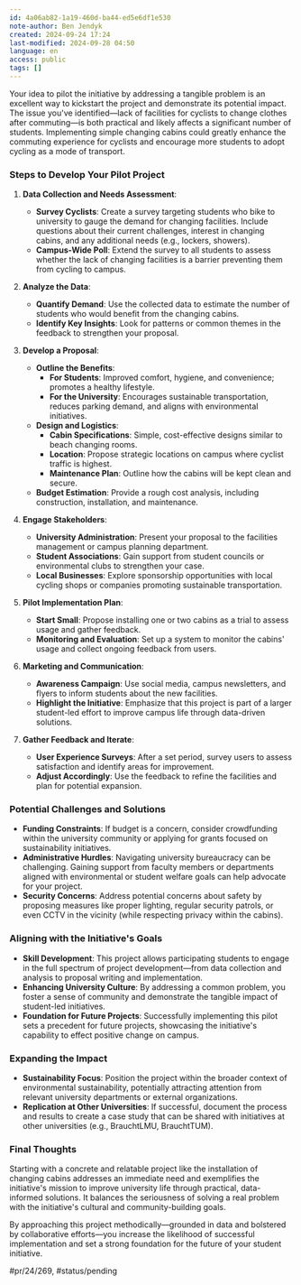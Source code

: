 ```yaml
---
id: 4a06ab82-1a19-460d-ba44-ed5e6df1e530
note-author: Ben Jendyk
created: 2024-09-24 17:24
last-modified: 2024-09-28 04:50
language: en
access: public
tags: []
---
```


Your idea to pilot the initiative by addressing a tangible problem is an excellent way to kickstart the project and demonstrate its potential impact. The issue you've identified—lack of facilities for cyclists to change clothes after commuting—is both practical and likely affects a significant number of students. Implementing simple changing cabins could greatly enhance the commuting experience for cyclists and encourage more students to adopt cycling as a mode of transport.

### Steps to Develop Your Pilot Project

1. **Data Collection and Needs Assessment**:
	- **Survey Cyclists**: Create a survey targeting students who bike to university to gauge the demand for changing facilities. Include questions about their current challenges, interest in changing cabins, and any additional needs (e.g., lockers, showers).
	- **Campus-Wide Poll**: Extend the survey to all students to assess whether the lack of changing facilities is a barrier preventing them from cycling to campus.

2. **Analyze the Data**:
	- **Quantify Demand**: Use the collected data to estimate the number of students who would benefit from the changing cabins.
	- **Identify Key Insights**: Look for patterns or common themes in the feedback to strengthen your proposal.

3. **Develop a Proposal**:
	- **Outline the Benefits**:
	  - **For Students**: Improved comfort, hygiene, and convenience; promotes a healthy lifestyle.
	  - **For the University**: Encourages sustainable transportation, reduces parking demand, and aligns with environmental initiatives.
	- **Design and Logistics**:
	  - **Cabin Specifications**: Simple, cost-effective designs similar to beach changing rooms.
	  - **Location**: Propose strategic locations on campus where cyclist traffic is highest.
	  - **Maintenance Plan**: Outline how the cabins will be kept clean and secure.
	- **Budget Estimation**: Provide a rough cost analysis, including construction, installation, and maintenance.

4. **Engage Stakeholders**:
	- **University Administration**: Present your proposal to the facilities management or campus planning department.
	- **Student Associations**: Gain support from student councils or environmental clubs to strengthen your case.
	- **Local Businesses**: Explore sponsorship opportunities with local cycling shops or companies promoting sustainable transportation.

5. **Pilot Implementation Plan**:
	- **Start Small**: Propose installing one or two cabins as a trial to assess usage and gather feedback.
	- **Monitoring and Evaluation**: Set up a system to monitor the cabins' usage and collect ongoing feedback from users.

6. **Marketing and Communication**:
	- **Awareness Campaign**: Use social media, campus newsletters, and flyers to inform students about the new facilities.
	- **Highlight the Initiative**: Emphasize that this project is part of a larger student-led effort to improve campus life through data-driven solutions.

7. **Gather Feedback and Iterate**:
	- **User Experience Surveys**: After a set period, survey users to assess satisfaction and identify areas for improvement.
	- **Adjust Accordingly**: Use the feedback to refine the facilities and plan for potential expansion.

### Potential Challenges and Solutions

- **Funding Constraints**: If budget is a concern, consider crowdfunding within the university community or applying for grants focused on sustainability initiatives.
- **Administrative Hurdles**: Navigating university bureaucracy can be challenging. Gaining support from faculty members or departments aligned with environmental or student welfare goals can help advocate for your project.
- **Security Concerns**: Address potential concerns about safety by proposing measures like proper lighting, regular security patrols, or even CCTV in the vicinity (while respecting privacy within the cabins).

### Aligning with the Initiative's Goals

- **Skill Development**: This project allows participating students to engage in the full spectrum of project development—from data collection and analysis to proposal writing and implementation.
- **Enhancing University Culture**: By addressing a common problem, you foster a sense of community and demonstrate the tangible impact of student-led initiatives.
- **Foundation for Future Projects**: Successfully implementing this pilot sets a precedent for future projects, showcasing the initiative's capability to effect positive change on campus.

### Expanding the Impact

- **Sustainability Focus**: Position the project within the broader context of environmental sustainability, potentially attracting attention from relevant university departments or external organizations.
- **Replication at Other Universities**: If successful, document the process and results to create a case study that can be shared with initiatives at other universities (e.g., BrauchtLMU, BrauchtTUM).

### Final Thoughts

Starting with a concrete and relatable project like the installation of changing cabins addresses an immediate need and exemplifies the initiative's mission to improve university life through practical, data-informed solutions. It balances the seriousness of solving a real problem with the initiative's cultural and community-building goals.

By approaching this project methodically—grounded in data and bolstered by collaborative efforts—you increase the likelihood of successful implementation and set a strong foundation for the future of your student initiative.


#pr/24/269, #status/pending
